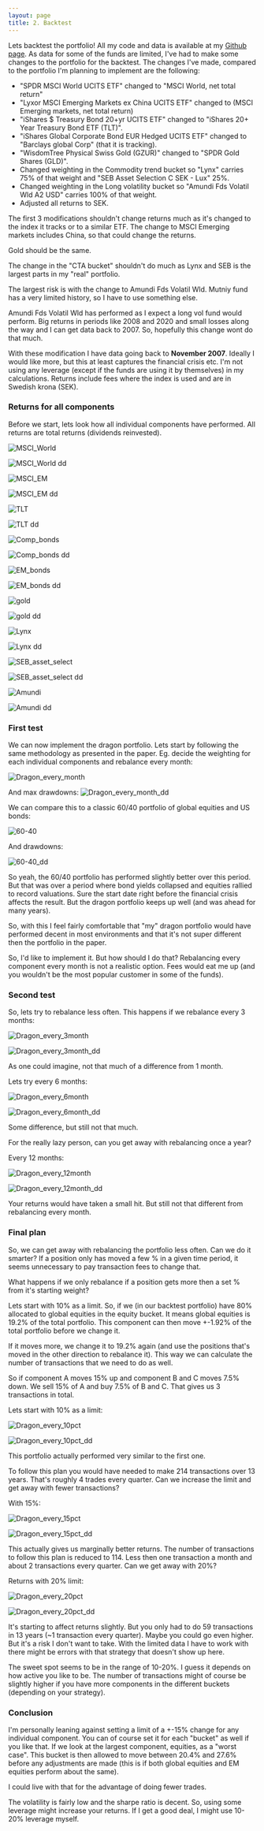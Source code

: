 ```yaml
---
layout: page
title: 2. Backtest
---
```


Lets backtest the portfolio! All my code and data is available at my [Github page](https://github.com/DriftwoodPalace/Dragon-Portfolio/tree/main/code). As data for some of the funds are limited, I've had to make some changes to the portfolio for the backtest. The changes I've made, compared to the portfolio I'm planning to implement are the following:

* "SPDR MSCI World UCITS ETF" changed to "MSCI World, net total return"
* "Lyxor MSCI Emerging Markets ex China UCITS ETF" changed to (MSCI Emerging markets, net total return)
* "iShares $ Treasury Bond 20+yr UCITS ETF" changed to "iShares 20+ Year Treasury Bond ETF (TLT)".
* "iShares Global Corporate Bond EUR Hedged UCITS ETF" changed to "Barclays global Corp" (that it is tracking).
* "WisdomTree Physical Swiss Gold (GZUR)" changed to "SPDR Gold Shares (GLD)".
* Changed weighting in the Commodity trend bucket so "Lynx" carries 75% of that weight and "SEB Asset Selection C SEK - Lux" 25%.
* Changed weighting in the Long volatility bucket so "Amundi Fds Volatil Wld A2 USD" carries 100% of that weight.
* Adjusted all returns to SEK.

The first 3 modifications shouldn't change returns much as it's changed to the index it tracks or to a similar ETF. The change to MSCI Emerging markets includes China, so that could change the returns.

Gold should be the same.

The change in the "CTA bucket" shouldn't do much as Lynx and SEB is the largest parts in my "real" portfolio.

The largest risk is with the change to Amundi Fds Volatil Wld. Mutniy fund has a very limited history, so I have to use something else.   

Amundi Fds Volatil Wld has performed as I expect a long vol fund would perform. Big returns in periods like 2008 and 2020 and small losses along the way and I can get data back to 2007. So, hopefully this change wont do that much. 

With these modification I have data going back to **November 2007**. Ideally I would like more, but this at least captures the financial crisis etc. I'm not using any leverage (except if the funds are using it by themselves) in my calculations. Returns include fees where the index is used and are in Swedish krona (SEK).

### Returns for all components

Before we start, lets look how all individual components have performed. All returns are total returns (dividends reinvested).

![MSCI_World](../assets/MSCI_World.png)

![MSCI_World dd](../assets/MSCI_World_dd.png)

![MSCI_EM](../assets/MSCI_EM.png)

![MSCI_EM dd](../assets/MSCI_EM_dd.png)

![TLT](../assets/tlt.png)

![TLT dd](../assets/tlt_dd.png)

![Comp_bonds](../assets/Comp_bonds.png)

![Comp_bonds dd](../assets/Comp_bonds_dd.png)

![EM_bonds](../assets/EM_bonds.png)

![EM_bonds dd](../assets/EM_bonds_dd.png)

![gold](../assets/gold.png)

![gold dd](../assets/gold_dd.png)

![Lynx](../assets/Lynx.png)

![Lynx dd](../assets/Lynx_dd.png)

![SEB_asset_select](../assets/SEB_asset_select.png)

![SEB_asset_select dd](../assets/SEB_asset_select_dd.png)

![Amundi](../assets/Amundi.png)

![Amundi dd](../assets/Amundi_dd.png)


### First test

We can now implement the dragon portfolio. Lets start by following the same methodology as presented in the paper. Eg. decide the weighting for each individual components and rebalance every month:

![Dragon_every_month](../assets/Dragon_every_month.png)

And max drawdowns:
![Dragon_every_month_dd](../assets/Dragon_every_month_dd.png)

We can compare this to a classic 60/40 portfolio of global equities and US bonds: 

![60-40](../assets/60-40.png)

And drawdowns:

![60-40_dd](../assets/60-40_dd.png)

So yeah, the 60/40 portfolio has performed slightly better over this period. But that was over a period where bond yields collapsed and equities rallied to record valuations. Sure the start date right before the financial crisis affects the result. But the dragon portfolio keeps up well (and was ahead for many years).

So, with this I feel fairly comfortable that "my" dragon portfolio would have performed decent in most environments and that it's not super different then the portfolio in the paper. 

So, I'd like to implement it. But how should I do that? Rebalancing every component every month is not a realistic option. Fees would eat me up (and you wouldn't be the most popular customer in some of the funds).


### Second test

So, lets try to rebalance less often. This happens if we rebalance every 3 months: 

![Dragon_every_3month](../assets/Dragon_every_3month.png)

![Dragon_every_3month_dd](../assets/Dragon_every_3month_dd.png)

As one could imagine, not that much of a difference from 1 month.

Lets try every 6 months:

![Dragon_every_6month](../assets/Dragon_every_6month.png)

![Dragon_every_6month_dd](../assets/Dragon_every_6month_dd.png)

Some difference, but still not that much. 

For the really lazy person, can you get away with rebalancing once a year?

Every 12 months:

![Dragon_every_12month](../assets/Dragon_every_12month.png)

![Dragon_every_12month_dd](../assets/Dragon_every_12month_dd.png)

Your returns would have taken a small hit. But still not that different from rebalancing every month.


### Final plan

So, we can get away with rebalancing the portfolio less often. Can we do it smarter? If a position only has moved a few % in a given time period, it seems unnecessary to pay transaction fees to change that.

What happens if we only rebalance if a position gets more then a set % from it's starting weight? 

Lets start with 10% as a limit. So, if we (in our backtest portfolio) have 80% allocated to global equities in the equity bucket. It means global equities is 19.2% of the total portfolio. This component can then move +-1.92% of the total portfolio before we change it. 

If it moves more, we change it to 19.2% again (and use the positions that's moved in the other direction to rebalance it). This way we can calculate the number of transactions that we need to do as well.

So if component A moves 15% up and component B and C moves 7.5% down. We sell 15% of A and buy 7.5% of B and C. That gives us 3 transactions in total.

Lets start with 10% as a limit:

![Dragon_every_10pct](../assets/Dragon_every_10pct.png)

![Dragon_every_10pct_dd](../assets/Dragon_every_10pct_dd.png)

This portfolio actually performed very similar to the first one.

To follow this plan you would have needed to make 214 transactions over 13 years. That's roughly 4 trades every quarter. Can we increase the limit and get away with fewer transactions?

With 15%:

![Dragon_every_15pct](../assets/Dragon_every_15pct.png)

![Dragon_every_15pct_dd](../assets/Dragon_every_15pct_dd.png)


This actually gives us marginally better returns. The number of transactions to follow this plan is reduced to 114. Less then one transaction a month and about 2 transactions every quarter. Can we get away with 20%?

Returns with 20% limit:

![Dragon_every_20pct](../assets/Dragon_every_20pct.png)

![Dragon_every_20pct_dd](../assets/Dragon_every_20pct_dd.png)

It's starting to affect returns slightly. But you only had to do 59 transactions in 13 years (~1 transaction every quarter). Maybe you could go even higher. But it's a risk I don't want to take. With the limited data I have to work with there might be errors with that strategy that doesn't show up here.

The sweet spot seems to be in the range of 10-20%. I guess it depends on how active you like to be. The number of transactions might of course be slightly higher if you have more components in the different buckets (depending on your strategy).

### Conclusion

I'm personally leaning against setting a limit of a +-15% change for any individual component. You can of course set it for each "bucket" as well if you like that. If we look at the largest component, equities, as a "worst case". This bucket is then allowed to move between 20.4% and 27.6% before any adjustments are made (this is if both global equities and EM equities perform about the same). 

I could live with that for the advantage of doing fewer trades.

The volatility is fairly low and the sharpe ratio is decent. So, using some leverage might increase your returns. If I get a good deal, I might use 10-20% leverage myself.
